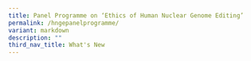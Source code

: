 ```yaml
---
title: Panel Programme on ‘Ethics of Human Nuclear Genome Editing’
permalink: /hngepanelprogramme/
variant: markdown
description: ""
third_nav_title: What's New
---
```

